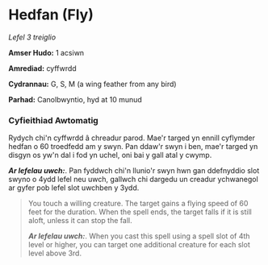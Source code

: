 # Hedfan (Fly)

*Lefel 3 treiglio*

**Amser Hudo:** 1 acsiwn

**Amrediad:** cyffwrdd

**Cydrannau:** G, S, M (a wing feather from any bird)

**Parhad:** Canolbwyntio, hyd at 10  munud

### Cyfieithiad Awtomatig

Rydych chi'n cyffwrdd â chreadur parod. Mae'r targed yn ennill cyflymder hedfan o 60 troedfedd am y swyn. Pan ddaw'r swyn i ben, mae'r targed yn disgyn os yw'n dal i fod yn uchel, oni bai y gall atal y cwymp.

***Ar lefelau uwch:***. Pan fyddwch chi'n llunio'r swyn hwn gan ddefnyddio slot swyno o 4ydd lefel neu uwch, gallwch chi dargedu un creadur ychwanegol ar gyfer pob lefel slot uwchben y 3ydd.

>  You touch a willing creature. The target gains a flying speed of 60 feet for the duration. When the spell ends, the target falls if it is still aloft, unless it can stop the fall.
>  
>  ***Ar lefelau uwch:***. When you cast this spell using a spell slot of 4th level or higher, you can target one additional creature for each slot level above 3rd.
